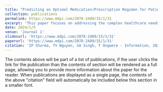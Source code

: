 ```yaml
---
title: "Predicting an Optimal Medication/Prescription Regimen for Patient Discordant Chronic Comorbidities Using Multi-Output Models"
collection: publications
permalink: https://www.mdpi.com/2078-2489/15/1/31
excerpt: 'This paper focuses on addressing the complex healthcare needs of patients struggling with discordant chronic comorbidities (DCCs). Managing these patients within the current healthcare system often proves to be a challenging process, characterized by evolving treatment needs necessitating multiple medical appointments and coordination among different clinical specialists. This makes it difficult for both patients and healthcare providers to set and prioritize medications and understand potential drug interactions. The primary motivation of this research is the need to reduce medication conflict and optimize medication regimens for individuals with DCCs. To achieve this, we allowed patients to specify their health conditions and primary and major treatment concerns, for example, costs of medication, interactions with current drugs, and weight gain. Utilizing data gathered from MTurk and Qualtrics, we gained insights into healthcare providers’ strategies for making/customizing medication regimens. We constructed a dataset and subsequently deployed machine learning algorithms to predict optimal medication regimens for DCC patients with specific treatment concerns. Following the benchmarking different models, Random forest emerged as the top performer, achieving an accuracy of 0.93. This research contributes significantly to the enhancement of decision-making processes, empowers patients to take a more active role in their healthcare, and promotes more informed and productive discussions between patients and their care teams.'
date: 2024/1/5
venue: 'Journal 1'
slidesurl: 'https://www.mdpi.com/2078-2489/15/1/31'
paperurl: 'https://www.mdpi.com/2078-2489/15/1/31'
citation: 'IP Sharma, TV Nguyen, SA Singh, T Ongwere - Information, 2024'
---
```


The contents above will be part of a list of publications, if the user clicks the link for the publication than the contents of section will be rendered as a full page, allowing you to provide more information about the paper for the reader. When publications are displayed as a single page, the contents of the above "citation" field will automatically be included below this section in a smaller font.
